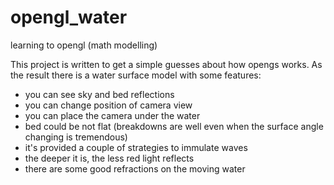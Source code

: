 # opengl_water
learning to opengl (math modelling)

This project is written to get a simple guesses about how opengs works.
As the result there is a water surface model with some features:
- you can see sky and bed reflections
- you can change position of camera view
- you can place the camera under the water
- bed could be not flat (breakdowns are well even when the surface angle changing is tremendous)
- it's provided a couple of strategies to immulate waves
- the deeper it is, the less red light reflects
- there are some good refractions on the moving water
